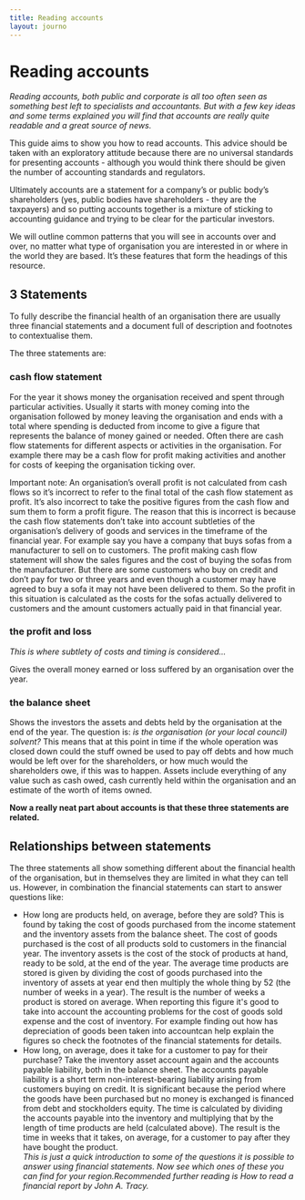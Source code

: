 ```yaml
---
title: Reading accounts
layout: journo
---
```


# Reading accounts

*Reading accounts, both public and corporate is all too often seen as something best left to specialists and accountants. But with a few key ideas and some terms explained you will find that accounts are really quite readable and a great source of news.* 
 
This guide aims to show you how to read accounts. This advice should be taken with an exploratory attitude because there are no universal standards for presenting accounts - although you would think there should be given the number of accounting standards and regulators.

Ultimately accounts are a statement for a company’s or public body’s shareholders (yes, public bodies have shareholders - they are the taxpayers) and so putting accounts together is a mixture of sticking to accounting guidance and trying to be clear for the particular investors. 

We will outline common patterns that you will see in accounts over and over, no matter what type of organisation you are interested in or where in the world they are based. It’s these features that form the headings of this resource.
  
## 3 Statements
To fully describe the financial health of an organisation there are usually three financial statements and a document full of description and footnotes to contextualise them. 

The three statements are:

### cash flow statement 
For the year it shows money the organisation received and spent through particular activities. Usually it starts with money coming into the organisation followed by money leaving the organisation and ends with a total where spending is deducted from income to give a figure that represents the balance of money gained or needed. Often there are cash flow statements for different aspects or activities in the organisation. For example there may be a cash flow for profit making activities and another for costs of keeping the organisation ticking over. 
<div class="well" 'markdown="1"'> 
Important note: An organisation’s overall profit is not calculated from cash flows so it’s incorrect to refer to the final total of the cash flow statement as profit. It’s also incorrect to take the positive figures from the cash flow and sum them to form a profit figure. The reason that this is incorrect is because the cash flow statements don’t take into account subtleties of the organisation’s delivery of goods and services in the timeframe of the financial year.  For example say you have a company that buys sofas from a manufacturer to sell on to customers. The profit making cash flow statement will show the sales figures and the cost of buying the sofas from the manufacturer. But there are some customers who buy on credit and don’t pay for two or three years and even though a customer may have agreed to buy a sofa it may not have been delivered to them. So the profit in this situation is calculated as the costs for the sofas actually delivered to customers and the amount customers actually paid in that financial year.
</div>
 
### the profit and loss 

*This is where subtlety of costs and timing is considered...*    

Gives the overall money earned or loss suffered by an organisation over the year. 

### the balance sheet 

Shows the investors the assets and debts held by the organisation at the end of the year. The question is: *is the organisation (or your local council) solvent?* This means that at this point in time if the whole operation was closed down could the stuff owned be used to pay off debts and how much would be left over for the shareholders, or how much would the shareholders owe, if this was to happen. Assets include everything of any value such as cash owed, cash currently held within the organisation and an estimate of the worth of items owned.    

**Now a really neat part about accounts is that these three statements are related.**  

## Relationships between statements
The three statements all show something different about the financial health of the organisation, but in themselves they are limited in what they can tell us. However, in combination the financial statements can start to answer questions like:

* How long are products held, on average, before they are sold? This is found by taking the cost of goods purchased from the income statement and the inventory assets from the balance sheet. The cost of goods purchased is the cost of all products sold to customers in the financial year. The inventory assets is the cost of the stock of products at hand, ready to be sold, at the end of the year. The average time products are stored is given by dividing the cost of goods purchased into the inventory of assets at year end then multiply the whole thing by 52 (the number of weeks in a year). The result is the number of weeks a product is stored on average. When reporting this figure it's good to take into account the accounting problems for the cost of goods sold expense and the cost of inventory. For example finding out how has depreciation of goods been taken into accountcan help explain the figures so check the footnotes of the financial statements for details.       
* How long, on average, does it take for a customer to pay for their purchase? Take the inventory asset account again and the accounts payable liability, both in the balance sheet. The accounts payable liability is a short term non-interest-bearing liability arising from customers buying on credit. It is significant because the period where the goods have been purchased but no money is exchanged is financed from debt and stockholders equity. The time is calculated by dividing the accounts payable into the inventory and multiplying that by the length of time products are held (calculated above). The result is the time in weeks that it takes, on average, for a customer to pay after they have bought the product.       
*This is just a quick introduction to some of the questions it is possible to answer using financial statements. Now see which ones of these you can find for your region.Recommended further reading is How to read a financial report by John A. Tracy.*

